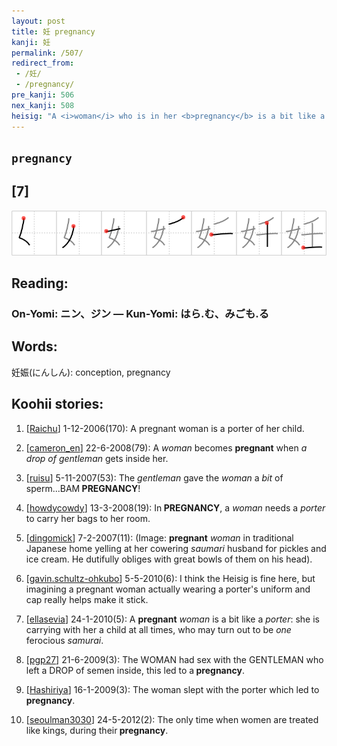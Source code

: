 ```yaml
---
layout: post
title: 妊 pregnancy
kanji: 妊
permalink: /507/
redirect_from:
 - /妊/
 - /pregnancy/
pre_kanji: 506
nex_kanji: 508
heisig: "A <i>woman</i> who is in her <b>pregnancy</b> is a bit like a <i>porter</i>, bearing her new companion wherever she goes."
---
```


## `pregnancy`

## [7]

<div class="stroke"><img src="../images/E5A68A.png" /></div>

## Reading:

### On-Yomi: ニン、ジン &mdash; Kun-Yomi: はら.む、みごも.る

## Words:

妊娠(にんしん): conception, pregnancy

## Koohii stories:

1) [<a href="http://kanji.koohii.com/profile/Raichu">Raichu</a>] 1-12-2006(170): A pregnant woman is a porter of her child. 

2) [<a href="http://kanji.koohii.com/profile/cameron_en">cameron_en</a>] 22-6-2008(79): A <em>woman</em> becomes <strong>pregnant</strong> when <em>a drop of gentleman</em> gets inside her. 

3) [<a href="http://kanji.koohii.com/profile/ruisu">ruisu</a>] 5-11-2007(53): The <em>gentleman</em> gave the <em>woman</em> a <em>bit</em> of sperm...BAM<strong> PREGNANCY</strong>! 

4) [<a href="http://kanji.koohii.com/profile/howdycowdy">howdycowdy</a>] 13-3-2008(19): In<strong> PREGNANCY</strong>, a <em>woman</em> needs a <em>porter</em> to carry her bags to her room. 

5) [<a href="http://kanji.koohii.com/profile/dingomick">dingomick</a>] 7-2-2007(11): (Image: <strong>pregnant</strong> <em>woman</em> in traditional Japanese home yelling at her cowering <em>saumari</em> husband for pickles and ice cream. He dutifully obliges with great bowls of them on his head). 

6) [<a href="http://kanji.koohii.com/profile/gavin.schultz-ohkubo">gavin.schultz-ohkubo</a>] 5-5-2010(6): I think the Heisig is fine here, but imagining a pregnant woman actually wearing a porter&#039;s uniform and cap really helps make it stick. 

7) [<a href="http://kanji.koohii.com/profile/ellasevia">ellasevia</a>] 24-1-2010(5): A <strong>pregnant</strong> <em>woman</em> is a bit like a <em>porter</em>: she is carrying with her a child at all times, who may turn out to be <em>one</em> ferocious <em>samurai</em>. 

8) [<a href="http://kanji.koohii.com/profile/pgp27">pgp27</a>] 21-6-2009(3): The WOMAN had sex with the GENTLEMAN who left a DROP of semen inside, this led to a<strong> pregnancy</strong>. 

9) [<a href="http://kanji.koohii.com/profile/Hashiriya">Hashiriya</a>] 16-1-2009(3): The woman slept with the porter which led to<strong> pregnancy</strong>. 

10) [<a href="http://kanji.koohii.com/profile/seoulman3030">seoulman3030</a>] 24-5-2012(2): The only time when women are treated like kings, during their<strong> pregnancy</strong>. 

